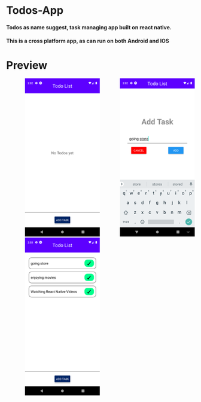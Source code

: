 # Todos-App
#### Todos as name suggest, task managing app built on react native.
#### This is a cross platform app, as can run on both Android and IOS

# Preview
<p float="left">
  <img src="/git-img/no-todo.png" alt="app" width="200" style="margin-left: 50px" />
  <img src="/git-img/add-todo.png" alt="app" width="200" style="margin-left: 50px" />
  <img src="/git-img/home-screen.png" alt="app" width="200" style="margin-left: 50px" />
</p>
